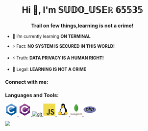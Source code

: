 <h1 align="center">Hi 👋, I'm 𝕊𝕌𝔻𝕆_𝕌𝕊𝔼ℝ 𝟞𝟝𝟝𝟛𝟝</h1>
<h3 align="center">Trail on few things,learning is not a crime!</h3>

- 🌱 I’m currently learning **ON TERMINAL**

- ⚡ Fact: **NO SYSTEM IS SECURED IN THIS WORLD!**

- ⚡ Truth: **DATA PRIVACY IS A HUMAN RIGHT!**

- 💬 Legal: **LEARNING IS NOT A CRIME**

<h3 align="left">Connect with me:</h3>
<p align="left">
</p>

<h3 align="left">Languages and Tools:</h3>
<p align="left"> <a href="https://www.cprogramming.com/" target="_blank" rel="noreferrer"> <img src="https://raw.githubusercontent.com/devicons/devicon/master/icons/c/c-original.svg" alt="c" width="40" height="40"/> </a> <a href="https://www.w3schools.com/cs/" target="_blank" rel="noreferrer"> <img src="https://raw.githubusercontent.com/devicons/devicon/master/icons/csharp/csharp-original.svg" alt="csharp" width="40" height="40"/> </a> <a href="https://git-scm.com/" target="_blank" rel="noreferrer"> <img src="https://www.vectorlogo.zone/logos/git-scm/git-scm-icon.svg" alt="git" width="40" height="40"/> </a> <a href="https://developer.mozilla.org/en-US/docs/Web/JavaScript" target="_blank" rel="noreferrer"> <img src="https://raw.githubusercontent.com/devicons/devicon/master/icons/javascript/javascript-original.svg" alt="javascript" width="40" height="40"/> </a> <a href="https://www.linux.org/" target="_blank" rel="noreferrer"> <img src="https://raw.githubusercontent.com/devicons/devicon/master/icons/linux/linux-original.svg" alt="linux" width="40" height="40"/> </a> <a href="https://www.mongodb.com/" target="_blank" rel="noreferrer"> <img src="https://raw.githubusercontent.com/devicons/devicon/master/icons/mongodb/mongodb-original-wordmark.svg" alt="mongodb" width="40" height="40"/> </a> <a href="https://www.php.net" target="_blank" rel="noreferrer"> <img src="https://raw.githubusercontent.com/devicons/devicon/master/icons/php/php-original.svg" alt="php" width="40" height="40"/> </a> </p>
<div id="header" align="left">
<img src="https://media.giphy.com/media/v1.Y2lkPTc5MGI3NjExeXk2MWw2M3o5azRwd2QzbGx5NWdycnVkdjVld3Fqcm5xa2NhYXZlYiZlcD12MV9pbnRlcm5hbF9naWZfYnlfaWQmY3Q9Zw/60s1Es4wj9GQaF2UyH/giphy.gif"/>
</div>
